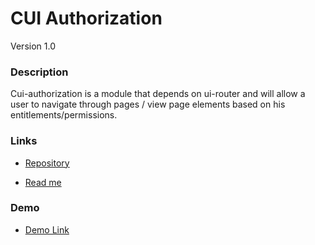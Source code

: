 # CUI Authorization

Version 1.0

### Description

Cui-authorization is a module that depends on ui-router and will allow a user to navigate through pages \/ view page elements based on his entitlements\/permissions.

### Links

* [Repository](https://github.com/covisint/cui-ng)

* [Read me](https://github.com/covisint/cui-ng/blob/master/utilities/cui-authorization/README.md)

### Demo

* [Demo Link](http://cui.covisint.qa.thirdwavellc.com/cui-ng-0.0.1-SNAPSHOT/build/index.html#/wizard)

